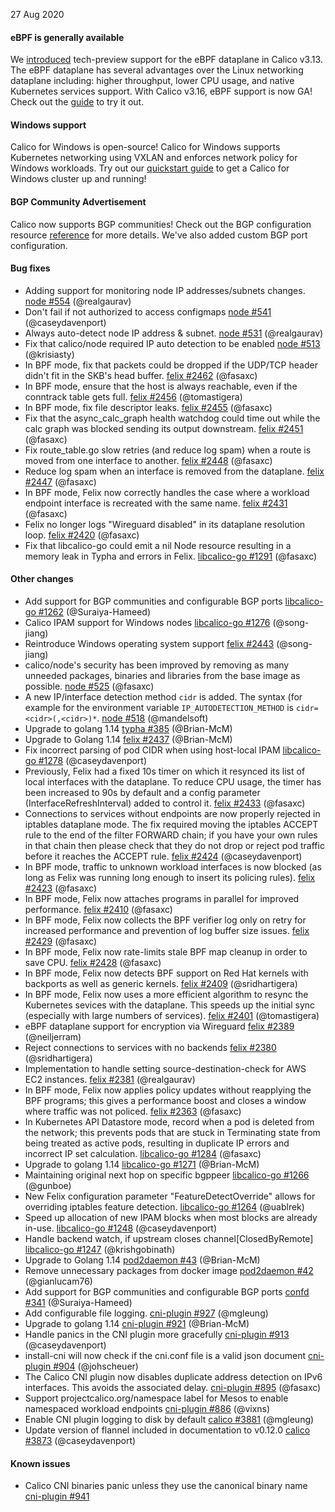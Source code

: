 27 Aug 2020

#### eBPF is generally available

We [introduced](https://www.projectcalico.org/introducing-the-calico-ebpf-dataplane/) tech-preview support for the eBPF dataplane in Calico v3.13. The eBPF dataplane has several advantages over the Linux networking dataplane including: higher throughput, lower CPU usage, and native Kubernetes services support. With Calico v3.16, eBPF support is now GA! Check out the [guide]({{site.baseurl}}/maintenance/enabling-bpf) to try it out.

#### Windows support

Calico for Windows is open-source! Calico for Windows supports Kubernetes networking using VXLAN and enforces network policy for Windows workloads. Try out our [quickstart guide]({{site.baseurl}}/getting-started/windows-calico/quickstart) to get a Calico for Windows cluster up and running! 
 
#### BGP Community Advertisement

Calico now supports BGP communities! Check out the BGP configuration resource [reference]({{site.baseurl}}/reference/resources/bgpconfig#communities) for more details. We've also added custom BGP port configuration.

#### Bug fixes

 - Adding support for monitoring node IP addresses/subnets changes. [node #554](https://github.com/projectcalico/node/pull/554) (@realgaurav)
 - Don't fail if not authorized to access configmaps [node #541](https://github.com/projectcalico/node/pull/541) (@caseydavenport)
 - Always auto-detect node IP address & subnet. [node #531](https://github.com/projectcalico/node/pull/531) (@realgaurav)
 - Fix that calico/node required IP auto detection to be enabled [node #513](https://github.com/projectcalico/node/pull/513) (@krisiasty)
 - In BPF mode, fix that packets could be dropped if the UDP/TCP header didn't fit in the SKB's head buffer. [felix #2462](https://github.com/projectcalico/felix/pull/2462) (@fasaxc)
 - In BPF mode, ensure that the host is always reachable, even if the conntrack table gets full. [felix #2456](https://github.com/projectcalico/felix/pull/2456) (@tomastigera)
 - In BPF mode, fix file descriptor leaks. [felix #2455](https://github.com/projectcalico/felix/pull/2455) (@fasaxc)
 - Fix that the async_calc_graph health watchdog could time out while the calc graph was blocked sending its output downstream. [felix #2451](https://github.com/projectcalico/felix/pull/2451) (@fasaxc)
 - Fix route_table.go slow retries (and reduce log spam) when a route is moved from one interface to another. [felix #2448](https://github.com/projectcalico/felix/pull/2448) (@fasaxc)
 - Reduce log spam when an interface is removed from the dataplane. [felix #2447](https://github.com/projectcalico/felix/pull/2447) (@fasaxc)
 - In BPF mode, Felix now correctly handles the case where a workload endpoint interface is recreated with the same name. [felix #2431](https://github.com/projectcalico/felix/pull/2431) (@fasaxc)
 - Felix no longer logs "Wireguard disabled" in its dataplane resolution loop. [felix #2420](https://github.com/projectcalico/felix/pull/2420) (@fasaxc)
 - Fix that libcalico-go could emit a nil Node resource resulting in a memory leak in Typha and errors in Felix. [libcalico-go #1291](https://github.com/projectcalico/libcalico-go/pull/1291) (@fasaxc)

#### Other changes

 - Add support for BGP communities and configurable BGP ports [libcalico-go #1262](https://github.com/projectcalico/libcalico-go/pull/1262) (@Suraiya-Hameed)
 - Calico IPAM support for Windows nodes [libcalico-go #1276](https://github.com/projectcalico/libcalico-go/pull/1276) (@song-jiang)
 - Reintroduce Windows operating system support [felix #2443](https://github.com/projectcalico/felix/pull/2443) (@song-jiang)
 - calico/node's security has been improved by removing as many unneeded packages, binaries and libraries from the base image as possible. [node #525](https://github.com/projectcalico/node/pull/525) (@fasaxc)
 - A new IP/interface detection method `cidr` is added. The syntax (for example for the environment variable `IP_AUTODETECTION_METHOD` is `cidr=<cidr>(,<cidr>)*`. [node #518](https://github.com/projectcalico/node/pull/518) (@mandelsoft)
 - Upgrade to golang 1.14 [typha #385](https://github.com/projectcalico/typha/pull/385) (@Brian-McM)
 - Upgrade to Golang 1.14 [felix #2437](https://github.com/projectcalico/felix/pull/2437) (@Brian-McM)
 - Fix incorrect parsing of pod CIDR when using host-local IPAM [libcalico-go #1278](https://github.com/projectcalico/libcalico-go/pull/1278) (@caseydavenport)
 - Previously, Felix had a fixed 10s timer on which it resynced its list of local interfaces with the dataplane.  To reduce CPU usage, the timer has been increased to 90s by default and a config parameter (InterfaceRefreshInterval) added to control it. [felix #2433](https://github.com/projectcalico/felix/pull/2433) (@fasaxc)
 - Connections to services without endpoints are now properly rejected in iptables dataplane mode.  The fix required moving the iptables ACCEPT rule to the end of the filter FORWARD chain; if you have your own rules in that chain then please check that they do not drop or reject pod traffic before it reaches the ACCEPT rule. [felix #2424](https://github.com/projectcalico/felix/pull/2424) (@caseydavenport)
 - In BPF mode, traffic to unknown workload interfaces is now blocked (as long as Felix was running long enough to insert its policing rules). [felix #2423](https://github.com/projectcalico/felix/pull/2423) (@fasaxc)
 - In BPF mode, Felix now attaches programs in parallel for improved performance. [felix #2410](https://github.com/projectcalico/felix/pull/2410) (@fasaxc)
 - In BPF mode, Felix now collects the BPF verifier log only on retry for increased performance and prevention of log buffer size issues. [felix #2429](https://github.com/projectcalico/felix/pull/2429) (@fasaxc)
 - In BPF mode, Felix now rate-limits stale BPF map cleanup in order to save CPU. [felix #2428](https://github.com/projectcalico/felix/pull/2428) (@fasaxc)
 - In BPF mode, Felix now detects BPF support on Red Hat kernels with backports as well as generic kernels. [felix #2409](https://github.com/projectcalico/felix/pull/2409) (@sridhartigera)
 - In BPF mode, Felix now uses a more efficient algorithm to resync the Kubernetes sevices with the dataplane.  This speeds up the initial sync (especially with large numbers of services). [felix #2401](https://github.com/projectcalico/felix/pull/2401) (@tomastigera)
 - eBPF dataplane support for encryption via Wireguard [felix #2389](https://github.com/projectcalico/felix/pull/2389) (@neiljerram)
 - Reject connections to services with no backends [felix #2380](https://github.com/projectcalico/felix/pull/2380) (@sridhartigera)
 - Implementation to handle setting source-destination-check for AWS EC2 instances. [felix #2381](https://github.com/projectcalico/felix/pull/2381) (@realgaurav)
 - In BPF mode, Felix now applies policy updates without reapplying the BPF programs; this gives a performance boost and closes a window where traffic was not policed. [felix #2363](https://github.com/projectcalico/felix/pull/2363) (@fasaxc)
 - In Kubernetes API Datastore mode, record when a pod is deleted from the network; this prevents pods that are stuck in Terminating state from being treated as active pods, resulting in duplicate IP errors and incorrect IP set calculation. [libcalico-go #1284](https://github.com/projectcalico/libcalico-go/pull/1284) (@fasaxc)
 - Upgrade to golang 1.14 [libcalico-go #1271](https://github.com/projectcalico/libcalico-go/pull/1271) (@Brian-McM)
 - Maintaining original next hop on specific bgppeer [libcalico-go #1266](https://github.com/projectcalico/libcalico-go/pull/1266) (@gunboe)
 - New Felix configuration parameter "FeatureDetectOverride" allows for overriding iptables feature detection. [libcalico-go #1264](https://github.com/projectcalico/libcalico-go/pull/1264) (@uablrek)
 - Speed up allocation of new IPAM blocks when most blocks are already in-use. [libcalico-go #1248](https://github.com/projectcalico/libcalico-go/pull/1248) (@caseydavenport)
 - Handle backend watch, if upstream closes channel[ClosedByRemote] [libcalico-go #1247](https://github.com/projectcalico/libcalico-go/pull/1247) (@krishgobinath)
 - Upgrade to Golang 1.14 [pod2daemon #43](https://github.com/projectcalico/pod2daemon/pull/43) (@Brian-McM)
 - Remove unnecessary packages from docker image [pod2daemon #42](https://github.com/projectcalico/pod2daemon/pull/42) (@gianlucam76)
 - Add support for BGP communities and configurable BGP ports [confd #341](https://github.com/projectcalico/confd/pull/341) (@Suraiya-Hameed)
 - Add configurable file logging. [cni-plugin #927](https://github.com/projectcalico/cni-plugin/pull/927) (@mgleung)
 - Upgrade to golang 1.14 [cni-plugin #921](https://github.com/projectcalico/cni-plugin/pull/921) (@Brian-McM)
 - Handle panics in the CNI plugin more gracefully [cni-plugin #913](https://github.com/projectcalico/cni-plugin/pull/913) (@caseydavenport)
 - install-cni will now check if the cni.conf file is a valid json document [cni-plugin #904](https://github.com/projectcalico/cni-plugin/pull/904) (@johscheuer)
 - The Calico CNI plugin now disables duplicate address detection on IPv6 interfaces.  This avoids the associated delay. [cni-plugin #895](https://github.com/projectcalico/cni-plugin/pull/895) (@fasaxc)
 - Support projectcalico.org/namespace label for Mesos to enable namespaced workload endpoints [cni-plugin #886](https://github.com/projectcalico/cni-plugin/pull/886) (@vixns)
 - Enable CNI plugin logging to disk by default [calico #3881](https://github.com/projectcalico/calico/pull/3881) (@mgleung)
 - Update version of flannel included in documentation to v0.12.0 [calico #3873](https://github.com/projectcalico/calico/pull/3873) (@caseydavenport)

#### Known issues

- Calico CNI binaries panic unless they use the canonical binary name [cni-plugin #941](https://github.com/projectcalico/cni-plugin/issues/941)
